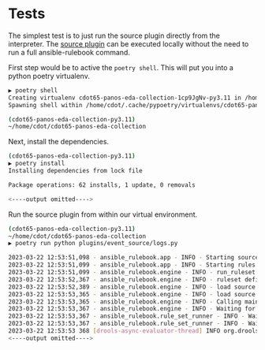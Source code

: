 # Tests

The simplest test is to just run the source plugin directly from the interpreter. The [source plugin](../plugins/event_source/logs.py) can be executed locally without the need to run a full ansible-rulebook command.

First step would be to active the `poetry shell`.  This will put you into a python poetry virtualenv.

```bash
▶ poetry shell
Creating virtualenv cdot65-panos-eda-collection-1cp9JgNv-py3.11 in /home/cdot/.cache/pypoetry/virtualenvs
Spawning shell within /home/cdot/.cache/pypoetry/virtualenvs/cdot65-panos-eda-collection-1cp9JgNv-py3.11

(cdot65-panos-eda-collection-py3.11) 
~/home/cdot/cdot65-panos-eda-collection
```

Next, install the dependencies.

```sh
(cdot65-panos-eda-collection-py3.11) 
▶ poetry install
Installing dependencies from lock file

Package operations: 62 installs, 1 update, 0 removals

<----output omitted---->
```

Run the source plugin from within our virtual environment.

```sh
(cdot65-panos-eda-collection-py3.11) 
~/home/cdot/cdot65-panos-eda-collection
▶ poetry run python plugins/event_source/logs.py

2023-03-22 12:53:51,098 - ansible_rulebook.app - INFO - Starting sources
2023-03-22 12:53:51,099 - ansible_rulebook.app - INFO - Starting rules
2023-03-22 12:53:51,099 - ansible_rulebook.engine - INFO - run_ruleset
2023-03-22 12:53:52,367 - ansible_rulebook.engine - INFO - ruleset define: {"name": "Watch for new changelog entries", "hosts": ["localhost"], "sources": [{"EventSource": {"name": "cdot65.panos.logs", "source_name": "cdot65.panos.logs", "source_args": {"host": "0.0.0.0", "port": 5000}, "source_filters": []}}], "rules": [{"Rule": {"name": "New changelog created", "condition": {"AllCondition": [{"IsDefinedExpression": {"Event": "payload"}}]}, "actions": [{"Action": {"action": "debug", "action_args": {}}}], "enabled": true}}]}
2023-03-22 12:53:52,389 - ansible_rulebook.engine - INFO - load source
2023-03-22 12:53:53,365 - ansible_rulebook.engine - INFO - load source filters
2023-03-22 12:53:53,365 - ansible_rulebook.engine - INFO - Calling main in cdot65.panos.logs
2023-03-22 12:53:53,367 - ansible_rulebook.engine - INFO - Waiting for all ruleset tasks to end
2023-03-22 12:53:53,367 - ansible_rulebook.rule_set_runner - INFO - Waiting for actions on events from Watch for new changelog entries
2023-03-22 12:53:53,367 - ansible_rulebook.rule_set_runner - INFO - Waiting for events, ruleset: Watch for new changelog entries
2023-03-22 12:53:53 368 [drools-async-evaluator-thread] INFO org.drools.ansible.rulebook.integration.api.io.RuleExecutorChannel - Async channel connected
<----output omitted---->
```
